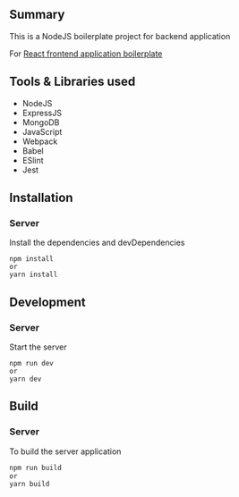 ## Summary

This is a NodeJS boilerplate project for backend application

For [React frontend application boilerplate](https://github.com/Vishwanath-Ramesh/react-boilerplate)

## Tools & Libraries used

- NodeJS
- ExpressJS
- MongoDB
- JavaScript
- Webpack
- Babel
- ESlint
- Jest

## Installation

### Server

Install the dependencies and devDependencies

```
npm install
or
yarn install
```

## Development

### Server

Start the server

```
npm run dev
or
yarn dev
```

## Build

### Server

To build the server application

```sh
npm run build
or
yarn build
```
